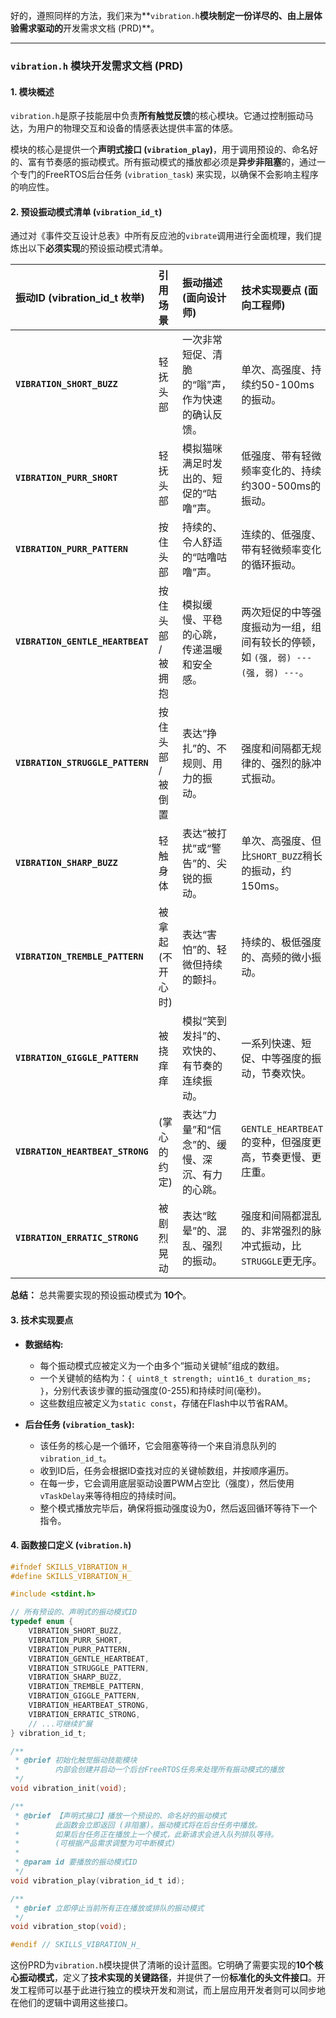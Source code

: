 好的，遵照同样的方法，我们来为**`vibration.h`**模块制定一份详尽的、由上层体验需求驱动的**开发需求文档 (PRD)**。

---

### **`vibration.h` 模块开发需求文档 (PRD)**

#### **1. 模块概述**

`vibration.h`是原子技能层中负责**所有触觉反馈**的核心模块。它通过控制振动马达，为用户的物理交互和设备的情感表达提供丰富的体感。

模块的核心是提供一个**声明式接口 (`vibration_play`)**，用于调用预设的、命名好的、富有节奏感的振动模式。所有振动模式的播放都必须是**异步非阻塞**的，通过一个专门的FreeRTOS后台任务 (`vibration_task`) 来实现，以确保不会影响主程序的响应性。

#### **2. 预设振动模式清单 (`vibration_id_t`)**

通过对《事件交互设计总表》中所有反应池的`vibrate`调用进行全面梳理，我们提炼出以下**必须实现**的预设振动模式清单。

| 振动ID (vibration_id_t 枚举) | 引用场景 | 振动描述 (面向设计师) | 技术实现要点 (面向工程师) |
| :--- | :--- | :--- | :--- |
| **`VIBRATION_SHORT_BUZZ`** | 轻抚头部 | 一次非常短促、清脆的“嗡”声，作为快速的确认反馈。 | 单次、高强度、持续约50-100ms的振动。 |
| **`VIBRATION_PURR_SHORT`** | 轻抚头部 | 模拟猫咪满足时发出的、短促的“咕噜”声。 | 低强度、带有轻微频率变化的、持续约300-500ms的振动。 |
| **`VIBRATION_PURR_PATTERN`** | 按住头部 | 持续的、令人舒适的“咕噜咕噜”声。 | 连续的、低强度、带有轻微频率变化的循环振动。 |
| **`VIBRATION_GENTLE_HEARTBEAT`** | 按住头部 / 被拥抱 | 模拟缓慢、平稳的心跳，传递温暖和安全感。 | 两次短促的中等强度振动为一组，组间有较长的停顿，如 `(强, 弱) --- (强, 弱) ---`。 |
| **`VIBRATION_STRUGGLE_PATTERN`** | 按住头部 / 被倒置 | 表达“挣扎”的、不规则、用力的振动。 | 强度和间隔都无规律的、强烈的脉冲式振动。 |
| **`VIBRATION_SHARP_BUZZ`** | 轻触身体 | 表达“被打扰”或“警告”的、尖锐的振动。 | 单次、高强度、但比`SHORT_BUZZ`稍长的振动，约150ms。 |
| **`VIBRATION_TREMBLE_PATTERN`** | 被拿起 (不开心时) | 表达“害怕”的、轻微但持续的颤抖。 | 持续的、极低强度的、高频的微小振动。 |
| **`VIBRATION_GIGGLE_PATTERN`** | 被挠痒痒 | 模拟“笑到发抖”的、欢快的、有节奏的连续振动。 | 一系列快速、短促、中等强度的振动，节奏欢快。 |
| **`VIBRATION_HEARTBEAT_STRONG`** | (掌心的约定) | 表达“力量”和“信念”的、缓慢、深沉、有力的心跳。 | `GENTLE_HEARTBEAT`的变种，但强度更高，节奏更慢、更庄重。 |
| **`VIBRATION_ERRATIC_STRONG`** | 被剧烈晃动 | 表达“眩晕”的、混乱、强烈的振动。 | 强度和间隔都混乱的、非常强烈的脉冲式振动，比`STRUGGLE`更无序。 |

**总结：**
总共需要实现的预设振动模式为 **10个**。

#### **3. 技术实现要点**

*   **数据结构:**
    *   每个振动模式应被定义为一个由多个“振动关键帧”组成的数组。
    *   一个关键帧的结构为：`{ uint8_t strength; uint16_t duration_ms; }`，分别代表该步骤的振动强度(0-255)和持续时间(毫秒)。
    *   这些数组应被定义为`static const`，存储在Flash中以节省RAM。

*   **后台任务 (`vibration_task`):**
    *   该任务的核心是一个循环，它会阻塞等待一个来自消息队列的`vibration_id_t`。
    *   收到ID后，任务会根据ID查找对应的关键帧数组，并按顺序遍历。
    *   在每一步，它会调用底层驱动设置PWM占空比（强度），然后使用`vTaskDelay`来等待相应的持续时间。
    *   整个模式播放完毕后，确保将振动强度设为0，然后返回循环等待下一个指令。

#### **4. 函数接口定义 (`vibration.h`)**

```c
#ifndef SKILLS_VIBRATION_H_
#define SKILLS_VIBRATION_H_

#include <stdint.h>

// 所有预设的、声明式的振动模式ID
typedef enum {
    VIBRATION_SHORT_BUZZ,
    VIBRATION_PURR_SHORT,
    VIBRATION_PURR_PATTERN,
    VIBRATION_GENTLE_HEARTBEAT,
    VIBRATION_STRUGGLE_PATTERN,
    VIBRATION_SHARP_BUZZ,
    VIBRATION_TREMBLE_PATTERN,
    VIBRATION_GIGGLE_PATTERN,
    VIBRATION_HEARTBEAT_STRONG,
    VIBRATION_ERRATIC_STRONG,
    // ...可继续扩展
} vibration_id_t;

/**
 * @brief 初始化触觉振动技能模块
 *        内部会创建并启动一个后台FreeRTOS任务来处理所有振动模式的播放
 */
void vibration_init(void);

/**
 * @brief 【声明式接口】播放一个预设的、命名好的振动模式
 *        此函数会立即返回 (非阻塞)。振动模式将在后台任务中播放。
 *        如果后台任务正在播放上一个模式，此新请求会进入队列排队等待。
 *        (可根据产品需求调整为可中断模式)
 * 
 * @param id 要播放的振动模式ID
 */
void vibration_play(vibration_id_t id);

/**
 * @brief 立即停止当前所有正在播放或排队的振动模式
 */
void vibration_stop(void);

#endif // SKILLS_VIBRATION_H_
```

这份PRD为`vibration.h`模块提供了清晰的设计蓝图。它明确了需要实现的**10个核心振动模式**，定义了**技术实现的关键路径**，并提供了一份**标准化的头文件接口**。开发工程师可以基于此进行独立的模块开发和测试，而上层应用开发者则可以同步地在他们的逻辑中调用这些接口。